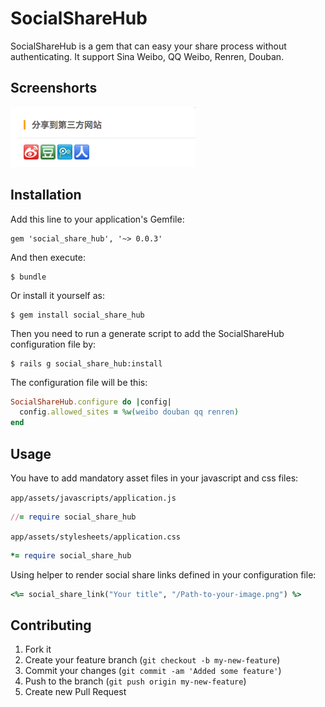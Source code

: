 # SocialShareHub

SocialShareHub is a gem that can easy your share process without authenticating. It support Sina Weibo, QQ Weibo, Renren, Douban.

## Screenshorts

![img][1]

## Installation

Add this line to your application's Gemfile:

    gem 'social_share_hub', '~> 0.0.3'

And then execute:

    $ bundle

Or install it yourself as:

    $ gem install social_share_hub


Then you need to run a generate script to add the SocialShareHub configuration file by:

	$ rails g social_share_hub:install

The configuration file will be this:

``` ruby
SocialShareHub.configure do |config|
  config.allowed_sites = %w(weibo douban qq renren)
end
```

## Usage

You have to add mandatory asset files in your javascript and css files:

`app/assets/javascripts/application.js`

``` ruby
//= require social_share_hub
```


`app/assets/stylesheets/application.css`

``` ruby
*= require social_share_hub
```

Using helper to render social share links defined in your configuration file:

``` ruby
<%= social_share_link("Your title", "/Path-to-your-image.png") %>
```

## Contributing

1. Fork it
2. Create your feature branch (`git checkout -b my-new-feature`)
3. Commit your changes (`git commit -am 'Added some feature'`)
4. Push to the branch (`git push origin my-new-feature`)
5. Create new Pull Request

[1]: https://github.com/jerryshen/social_share_hub/blob/master/screenshorts/social_share_hub.png "screenshort"